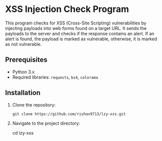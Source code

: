 # XSS Injection Check Program

This program checks for XSS (Cross-Site Scripting) vulnerabilities by injecting payloads into web forms found on a target URL. It sends the payloads to the server and checks if the response contains an alert. If an alert is found, the payload is marked as vulnerable, otherwise, it is marked as not vulnerable.

## Prerequisites

- Python 3.x
- Required libraries: `requests`, `bs4`, `colorama`

## Installation

1. Clone the repository:

   ```shell
   git clone https://github.com/rishav9713/lzy-xss.git

2. Navigate to the project directory:

   cd lzy-xss
